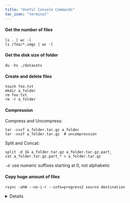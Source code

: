 ```yaml
---
title: "Useful Console Commands"
toc_icon: "terminal" 
---
```


#### Get the **number of files**

```shell
ls . | wc -l
ls /foo/*.imgs | wc -l
```
#### Get the **disk size** of folder

```shell
du -hs ./datasets
```
#### Create and delete files

```shell
touch foo.txt
mkdir a_folder
rm foo.txt
rm -r a_folder
```

#### Compression

Compress and Uncompress:
```shell
tar -cvzf a_folder.tar.gz a_folder
tar -xvzf a_folder.tar.gz  # uncompression
```
Split and Concat:
```
split -d 1G a_folder.tar.gz a_folder.tar.gz.part_
cat a_folder.tar.gz.part_* > a_folder.tar.gz
```
``-d``: use numeric suffixes starting at 0, not alphabetic

#### Copy huge amount of files

```shell
rsync -ahW --no-i-r --info=progress2 source destination
```
<details>

``-a``: keep file information, including owners, permissions, etc. \
``-h``: make output human-readable. \
``-W``: copy files whole (w/o delta-xfer algorithm), faster.
``--no-i-r``: scan files before copying, rather than at the same time. Faster when lots of files. \
``--info=progress2``: display a progress bar. \
``--dry-run``: perform a trial run that doesn’t make any changes (and produces mostly the same output as a real run). \
``source`` and ``destination``: the source file/folder and destination folder. \
``source/``: If a trailing slash added, the **content** in ``source`` will be copied into the ``destination``. So if ``destination`` doesn't exist or is empty, this works like a combination of copy and rename.
   
</details>
